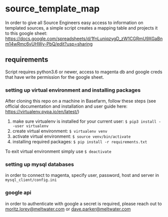 # source_template_map
In order to give all Source Engineers easy access to information on templated sources, a simple script creates a mapping table and projects it to this google sheet: https://docs.google.com/spreadsheets/d/1fnLuniqzygD_zW1CGRmU9XGaBnm14wRmc6vUHWy-PbQ/edit?usp=sharing

## requirements
Script requires python3.6 or newer, access to magenta db and google creds that have write permission for the google sheet.

### setting up virtual environment and installing packages

After cloning this repo on a machine in Basefarm, follow these steps
(see official documentation and installation and user guide here: https://virtualenv.pypa.io/en/latest/)
1. make sure virtualenv is installed for your current user:
``$ pip3 install --user virtualenv``
2. create virtual environment:
``$ virtualenv venv``
3. activate virtual environment:
``$ source venv/bin/activate``
4. installing required packages:
``$ pip install -r requirements.txt``

To exit virtual environment simply use ``$ deactivate``

### setting up mysql databases
in order to connect to magenta, specify user, password, host and server in ``mysql_client/config.ini``

### google api
in order to authenticate with google a secret is required, please reach out to moritz.lorey@meltwater.com or dave.parker@meltwater.com
